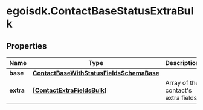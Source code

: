 # egoisdk.ContactBaseStatusExtraBulk

## Properties

Name | Type | Description | Notes
------------ | ------------- | ------------- | -------------
**base** | [**ContactBaseWithStatusFieldsSchemaBase**](ContactBaseWithStatusFieldsSchemaBase.md) |  | [optional] 
**extra** | [**[ContactExtraFieldsBulk]**](ContactExtraFieldsBulk.md) | Array of the contact&#39;s extra fields | [optional] 


